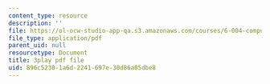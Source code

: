 ```yaml
---
content_type: resource
description: ''
file: https://ol-ocw-studio-app-qa.s3.amazonaws.com/courses/6-004-computation-structures-spring-2017/896c52301a6d2241697e30d86a05dbe8_ffgPLOLPCYU.pdf
file_type: application/pdf
parent_uid: null
resourcetype: Document
title: 3play pdf file
uid: 896c5230-1a6d-2241-697e-30d86a05dbe8
---
```

